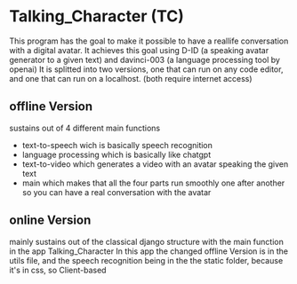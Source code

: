 # Talking_Character (TC)
This program has the goal to make it possible to have a reallife conversation with a digital avatar. It achieves this goal using D-ID (a speaking avatar generator to a given text) and davinci-003 (a language processing tool by openai)
It is splitted into two versions, one that can run on any code editor, and one that can run on a localhost. (both require internet access)

## offline Version
sustains out of 4 different main functions
- text-to-speech
wich is basically speech recognition
- language processing 
which is basically like chatgpt
- text-to-video
which generates a video with an avatar speaking the given text
- main
which makes that all the four parts run smoothly one after another so you can have a real conversation with the avatar

## online Version
mainly sustains out of the classical django structure with the main function in the app Talking_Character
In this app the changed offline Version is in the utils file, and the speech recognition being in the the static folder, because it's in  css, so Client-based